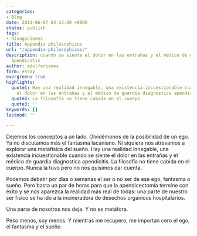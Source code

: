 ```yaml
---
categories:
- Blog
date: 2011-06-07 02:43:00 +0000
status: publish
tags:
- divagaciones
title: Appendix philosophicus
url: "/appendix-philosophicus/"
description: cuando se siente el dolor en las entrañas y el médico de guardia diagnostica
  apendicitis
author: adolforismos
form: essay
evergreen: true
highlights:
  quote1: Hay una realidad innegable, una existencia incuestionable cuando se siente
    el dolor en las entrañas y el médico de guardia diagnostica apendicitis
  quote2: La filosofía no tiene cabida en el cuerpo
  quote3: ''
keywords: []
lastmod: ''

---
```

Dejemos los conceptos a un lado. Olvidémonos de la posibilidad de un ego. Ya no discutamos más el fantasma lacaniano. Ni siquiera nos atrevamos a explorar una metafísica del sueño. Hay una realidad innegable, una existencia incuestionable cuando se siente el dolor en las entrañas y el médico de guardia diagnostica apendicitis. La filosofía no tiene cabida en el cuerpo. Nunca la tuvo pero no nos quisimos dar cuenta.

Podemos debatir por días o semanas el ser o no ser de ese ego, fantasma o sueño. Pero basta un par de horas para que la apendicectomía termine con éxito y se nos aparezca la realidad más real de todas: una parte de nuestro ser físico se ha ido a la incineradora de desechos orgánicos hospitalarios.

Una parte de nosotros nos deja. Y no es metáfora.

Peso menos, soy menos. Y mientras me recupero, me importan cero el ego, el fantasma y el sueño.
